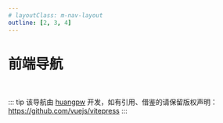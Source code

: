 ```yaml
---
# layoutClass: m-nav-layout
outline: [2, 3, 4]
---
```


<script setup>
import MNavLinks from '../components/MNavLinks.vue'

import { NAV_DATA } from './data'
</script>
<!-- <style src="./index.scss"></style> -->

# 前端导航

<MNavLinks v-for="{title, items} in NAV_DATA" :title="title" :items="items"/>

<br />

::: tip
该导航由 [huangpw](https://github.com/vuejs/vitepress) 开发，如有引用、借鉴的请保留版权声明：<https://github.com/vuejs/vitepress>
:::
